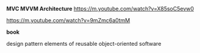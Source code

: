 **MVC MVVM Architecture**
https://m.youtube.com/watch?v=X85soC5evw0

https://m.youtube.com/watch?v=9mZmc6a0tmM

**book**

design pattern elements of reusable object-oriented software 
